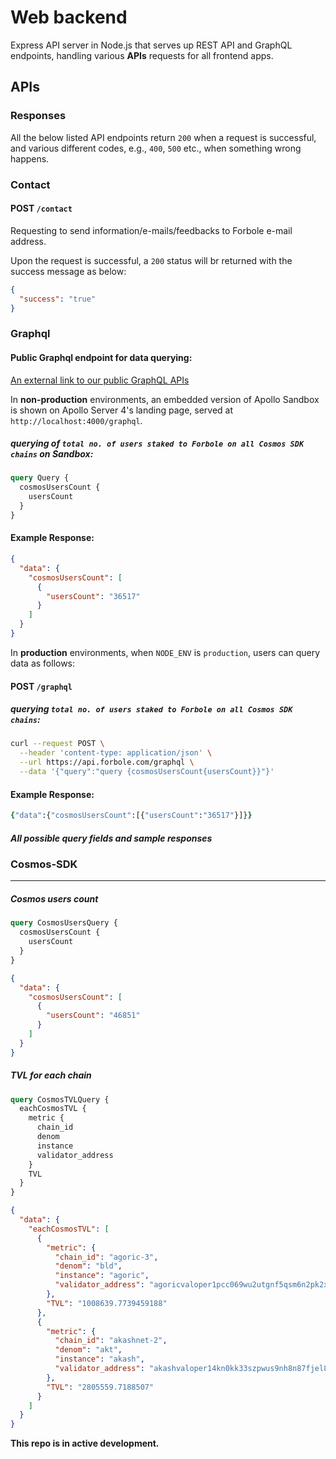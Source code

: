 # Web backend

Express API server in Node.js that serves up REST API and GraphQL endpoints, handling various **APIs** requests for all frontend apps.

## APIs

### Responses

All the below listed API endpoints return `200` when a request is successful, and various different codes, e.g., `400`, `500` etc., when something wrong happens.

### Contact

#### POST `/contact`

Requesting to send information/e-mails/feedbacks to Forbole e-mail address.

Upon the request is successful, a `200` status will br returned with the success message as below:

```json
{
  "success": "true"
}
```

### Graphql

#### Public Graphql endpoint for data querying:

[An external link to our public GraphQL APIs](https://api.forbole.com/graphql)

In **non-production** environments, an embedded version of Apollo Sandbox is shown on Apollo Server 4's landing page, served at `http://localhost:4000/graphql`.

##### querying of `total no. of users staked to Forbole on all Cosmos SDK chains` on Sandbox:

```graphql
query Query {
  cosmosUsersCount {
    usersCount
  }
}
```

#### Example Response:

```json
{
  "data": {
    "cosmosUsersCount": [
      {
        "usersCount": "36517"
      }
    ]
  }
}
```

In **production** environments, when `NODE_ENV` is `production`, users can query data as follows:

#### POST `/graphql`

##### querying `total no. of users staked to Forbole on all Cosmos SDK chains`:

```zsh
curl --request POST \
  --header 'content-type: application/json' \
  --url https://api.forbole.com/graphql \
  --data '{"query":"query {cosmosUsersCount{usersCount}}"}'
```

#### Example Response:

```zsh
{"data":{"cosmosUsersCount":[{"usersCount":"36517"}]}}
```

##### All possible query fields and sample responses

### Cosmos-SDK

---

##### Cosmos users count

```graphql
query CosmosUsersQuery {
  cosmosUsersCount {
    usersCount
  }
}
```

```json
{
  "data": {
    "cosmosUsersCount": [
      {
        "usersCount": "46851"
      }
    ]
  }
}
```

##### TVL for each chain

```graphql
query CosmosTVLQuery {
  eachCosmosTVL {
    metric {
      chain_id
      denom
      instance
      validator_address
    }
    TVL
  }
}
```

```json
{
  "data": {
    "eachCosmosTVL": [
      {
        "metric": {
          "chain_id": "agoric-3",
          "denom": "bld",
          "instance": "agoric",
          "validator_address": "agoricvaloper1pcc069wu2utgnf5qsm6n2pk2x8xt6cah954t4g"
        },
        "TVL": "1008639.7739459188"
      },
      {
        "metric": {
          "chain_id": "akashnet-2",
          "denom": "akt",
          "instance": "akash",
          "validator_address": "akashvaloper14kn0kk33szpwus9nh8n87fjel8djx0y0uzn073"
        },
        "TVL": "2805559.7188507"
      }
    ]
  }
}
```

**This repo is in active development.**
